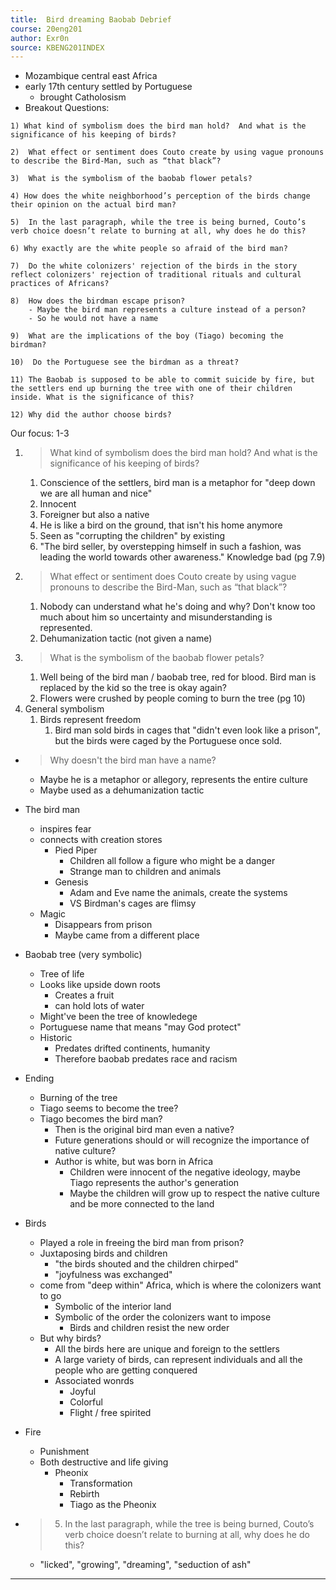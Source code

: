 ```yaml
---
title:  Bird dreaming Baobab Debrief
course: 20eng201
author: Exr0n
source: KBENG201INDEX
---
```


- Mozambique central east Africa
- early 17th century settled by Portuguese
	- brought Catholosism
- Breakout Questions:
```
1) What kind of symbolism does the bird man hold?  And what is the significance of his keeping of birds?

2)  What effect or sentiment does Couto create by using vague pronouns to describe the Bird-Man, such as “that black”? 

3)  What is the symbolism of the baobab flower petals? 

4) How does the white neighborhood’s perception of the birds change their opinion on the actual bird man? 

5)  In the last paragraph, while the tree is being burned, Couto’s verb choice doesn’t relate to burning at all, why does he do this?

6) Why exactly are the white people so afraid of the bird man? 

7)  Do the white colonizers' rejection of the birds in the story reflect colonizers' rejection of traditional rituals and cultural practices of Africans? 

8)  How does the birdman escape prison? 
 	- Maybe the bird man represents a culture instead of a person?
	- So he would not have a name

9)  What are the implications of the boy (Tiago) becoming the birdman? 

10)  Do the Portuguese see the birdman as a threat? 

11) The Baobab is supposed to be able to commit suicide by fire, but the settlers end up burning the tree with one of their children inside. What is the significance of this?

12) Why did the author choose birds?
```
Our focus: 1-3
1. > What kind of symbolism does the bird man hold?  And what is the significance of his keeping of birds?
	1. Conscience of the settlers, bird man is a metaphor for "deep down we are all human and nice"
	2. Innocent
	3. Foreigner but also a native
	4. He is like a bird on the ground, that isn't his home anymore
	5. Seen as "corrupting the children" by existing
	6. "The bird seller, by overstepping himself in such a fashion, was leading the world towards other awareness." Knowledge bad (pg 7.9)
2. > What effect or sentiment does Couto create by using vague pronouns to describe the Bird-Man, such as “that black”?
	1. Nobody can understand what he's doing and why? Don't know too much about him so uncertainty and misunderstanding is represented.
	2. Dehumanization tactic (not given a name)
3. > What is the symbolism of the baobab flower petals?
	1. Well being of the bird man / baobab tree, red for blood. Bird man is replaced by the kid so the tree is okay again?
	1. Flowers were crushed by people coming to burn the tree (pg 10)
4. General symbolism
	1. Birds represent freedom
		1. Bird man sold birds in cages that "didn't even look like a prison", but the birds were caged by the Portuguese once sold.

- > Why doesn't the bird man have a name?
	- Maybe he is a metaphor or allegory, represents the entire culture
	- Maybe used as a dehumanization tactic
- The bird man
	- inspires fear
	- connects with creation stores
		- Pied Piper
			- Children all follow a figure who might be a danger 
			- Strange man to children and animals
		- Genesis
			- Adam and Eve name the animals, create the systems
			- VS Birdman's cages are flimsy
	- Magic
		- Disappears from prison
		- Maybe came from a different place
- Baobab tree (very symbolic)
	- Tree of life
	- Looks like upside down roots
		- Creates a fruit
		- can hold lots of water
	- Might've been the tree of knowledege
	- Portuguese name that means "may God protect"
	- Historic
		- Predates drifted continents, humanity
		- Therefore baobab predates race and racism
- Ending 
	- Burning of the tree
	- Tiago seems to become the tree?
	- Tiago becomes the bird man?
		- Then is the original bird man even a native?
		- Future generations should or will recognize the importance of native culture?
		- Author is white, but was born in Africa
			- Children were innocent of the negative ideology, maybe Tiago represents the author's generation
			- Maybe the children will grow up to respect the native culture and be more connected to the land
- Birds
	- Played a role in freeing the bird man from prison?
	- Juxtaposing birds and children
		- "the birds shouted and the children chirped"
		- "joyfulness was exchanged"
	- come from "deep within" Africa, which is where the colonizers want to go
		- Symbolic of the interior land
		- Symbolic of the order the colonizers want to impose
			- Birds and children resist the new order
	- But why birds?
		- All the birds here are unique and foreign to the settlers
		- A large variety of birds, can represent individuals and all the people who are getting conquered
		- Associated wonrds
			- Joyful
			- Colorful
			- Flight / free spirited
- Fire
	- Punishment
	- Both destructive and life giving
		- Pheonix
			- Transformation
			- Rebirth
			- Tiago as the Pheonix
			
- > 5) In the last paragraph, while the tree is being burned, Couto’s verb choice doesn’t relate to burning at all, why does he do this?
	- "licked", "growing", "dreaming", "seduction of ash"

---